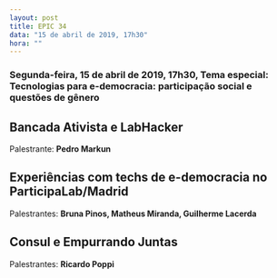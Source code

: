 ```yaml
---
layout: post
title: EPIC 34
data: "15 de abril de 2019, 17h30"
hora: ""
---
```


### Segunda-feira, 15 de abril de 2019, 17h30, Tema especial: Tecnologias para e-democracia: participação social e questões de gênero

## Bancada Ativista e LabHacker
Palestrante: **Pedro Markun**

## Experiências com techs de e-democracia no ParticipaLab/Madrid
Palestrantes: **Bruna Pinos, Matheus Miranda, Guilherme Lacerda**

## Consul e Empurrando Juntas
Palestrantes: **Ricardo Poppi**






